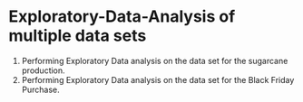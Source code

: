 # Exploratory-Data-Analysis of multiple data sets
1. Performing Exploratory Data analysis on the data set for the sugarcane production.
2. Performing Exploratory Data analysis on the data set for the Black Friday Purchase.
